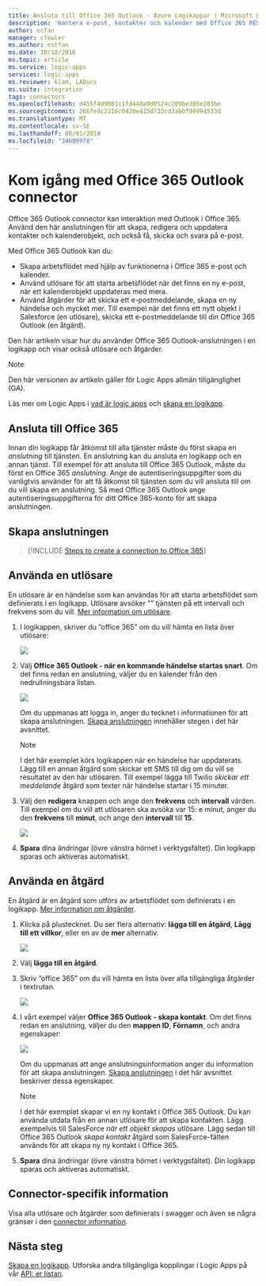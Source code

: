 ```yaml
---
title: Ansluta till Office 365 Outlook - Azure Logikappar | Microsoft Docs
description: 'Hantera e-post, kontakter och kalender med Office 365 REST API: er och Azure Logic Apps'
author: ecfan
manager: cfowler
ms.author: estfan
ms.date: 10/18/2016
ms.topic: article
ms.service: logic-apps
services: logic-apps
ms.reviewer: klam, LADocs
ms.suite: integration
tags: connectors
ms.openlocfilehash: d455f4d9081c1fd448a0d0524c209be305e203be
ms.sourcegitcommit: 266fe4c2216c0420e415d733cd3abbf94994533d
ms.translationtype: MT
ms.contentlocale: sv-SE
ms.lasthandoff: 06/01/2018
ms.locfileid: "34609978"
---
```

# <a name="get-started-with-the-office-365-outlook-connector"></a>Kom igång med Office 365 Outlook connector
Office 365 Outlook connector kan interaktion med Outlook i Office 365. Använd den här anslutningen för att skapa, redigera och uppdatera kontakter och kalenderobjekt, och också få, skicka och svara på e-post.

Med Office 365 Outlook kan du:

* Skapa arbetsflödet med hjälp av funktionerna i Office 365 e-post och kalender. 
* Använd utlösare för att starta arbetsflödet när det finns en ny e-post, när ett kalenderobjekt uppdateras med mera.
* Använd åtgärder för att skicka ett e-postmeddelande, skapa en ny händelse och mycket mer. Till exempel när det finns ett nytt objekt i Salesforce (en utlösare), skicka ett e-postmeddelande till din Office 365 Outlook (en åtgärd). 

Den här artikeln visar hur du använder Office 365 Outlook-anslutningen i en logikapp och visar också utlösare och åtgärder.

> [!NOTE]
> Den här versionen av artikeln gäller för Logic Apps allmän tillgänglighet (GA).
> 
> 

Läs mer om Logic Apps i [vad är logic apps](../logic-apps/logic-apps-overview.md) och [skapa en logikapp](../logic-apps/quickstart-create-first-logic-app-workflow.md).

## <a name="connect-to-office-365"></a>Ansluta till Office 365
Innan din logikapp får åtkomst till alla tjänster måste du först skapa en *anslutning* till tjänsten. En anslutning kan du ansluta en logikapp och en annan tjänst. Till exempel för att ansluta till Office 365 Outlook, måste du först en Office 365 *anslutning*. Ange de autentiseringsuppgifter som du vanligtvis använder för att få åtkomst till tjänsten som du vill ansluta till om du vill skapa en anslutning. Så med Office 365 Outlook ange autentiseringsuppgifterna för ditt Office 365-konto för att skapa anslutningen.

## <a name="create-the-connection"></a>Skapa anslutningen
> [!INCLUDE [Steps to create a connection to Office 365](../../includes/connectors-create-api-office365-outlook.md)]
> 
> 

## <a name="use-a-trigger"></a>Använda en utlösare
En utlösare är en händelse som kan användas för att starta arbetsflödet som definierats i en logikapp. Utlösare avsöker ”” tjänsten på ett intervall och frekvens som du vill. [Mer information om utlösare](../logic-apps/logic-apps-overview.md#logic-app-concepts).

1. I logikappen, skriver du ”office 365” om du vill hämta en lista över utlösare:  
   
    ![](./media/connectors-create-api-office365-outlook/office365-trigger.png)
2. Välj **Office 365 Outlook - när en kommande händelse startas snart**. Om det finns redan en anslutning, väljer du en kalender från den nedrullningsbara listan.
   
    ![](./media/connectors-create-api-office365-outlook/sample-calendar.png)
   
    Om du uppmanas att logga in, anger du tecknet i informationen för att skapa anslutningen. [Skapa anslutningen](connectors-create-api-office365-outlook.md#create-the-connection) innehåller stegen i det här avsnittet. 
   
   > [!NOTE]
   > I det här exemplet körs logikappen när en händelse har uppdaterats. Lägg till en annan åtgärd som skickar ett SMS till dig om du vill se resultatet av den här utlösaren. Till exempel lägga till Twilio *skickar ett meddelande* åtgärd som texter när händelse startar i 15 minuter. 
   > 
   > 
3. Välj den **redigera** knappen och ange den **frekvens** och **intervall** värden. Till exempel om du vill att utlösaren ska avsöka var 15: e minut, anger du den **frekvens** till **minut**, och ange den **intervall** till **15**. 
   
    ![](./media/connectors-create-api-office365-outlook/calendar-settings.png)
4. **Spara** dina ändringar (övre vänstra hörnet i verktygsfältet). Din logikapp sparas och aktiveras automatiskt.

## <a name="use-an-action"></a>Använda en åtgärd
En åtgärd är en åtgärd som utförs av arbetsflödet som definierats i en logikapp. [Mer information om åtgärder](../logic-apps/logic-apps-overview.md#logic-app-concepts).

1. Klicka på plustecknet. Du ser flera alternativ: **lägga till en åtgärd**, **Lägg till ett villkor**, eller en av de **mer** alternativ.
   
    ![](./media/connectors-create-api-office365-outlook/add-action.png)
2. Välj **lägga till en åtgärd**.
3. Skriv ”office 365” om du vill hämta en lista över alla tillgängliga åtgärder i textrutan.
   
    ![](./media/connectors-create-api-office365-outlook/office365-actions.png) 
4. I vårt exempel väljer **Office 365 Outlook - skapa kontakt**. Om det finns redan en anslutning, väljer du den **mappen ID**, **Förnamn**, och andra egenskaper:  
   
    ![](./media/connectors-create-api-office365-outlook/office365-sampleaction.png)
   
    Om du uppmanas att ange anslutningsinformation anger du information för att skapa anslutningen. [Skapa anslutningen](connectors-create-api-office365-outlook.md#create-the-connection) i det här avsnittet beskriver dessa egenskaper. 
   
   > [!NOTE]
   > I det här exemplet skapar vi en ny kontakt i Office 365 Outlook. Du kan använda utdata från en annan utlösare för att skapa kontakten. Lägg exempelvis till SalesForce *när ett objekt skapas* utlösare. Lägg sedan till Office 365 Outlook *skapa kontakt* åtgärd som SalesForce-fälten används för att skapa ny ny kontakt i Office 365. 
   > 
   > 
5. **Spara** dina ändringar (övre vänstra hörnet i verktygsfältet). Din logikapp sparas och aktiveras automatiskt.

## <a name="connector-specific-details"></a>Connector-specifik information

Visa alla utlösare och åtgärder som definierats i swagger och även se några gränser i den [connector information](/connectors/office365connector/). 

## <a name="next-steps"></a>Nästa steg
[Skapa en logikapp](../logic-apps/quickstart-create-first-logic-app-workflow.md). Utforska andra tillgängliga kopplingar i Logic Apps på vår [API: er listan](apis-list.md).

